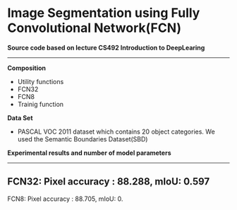 # Image Segmentation using Fully Convolutional Network(FCN)


**Source code based on lecture CS492 Introduction to DeepLearing**
___
**Composition**
- Utility functions
- FCN32
- FCN8
- Trainig function

**Data Set**
- PASCAL VOC 2011 dataset which contains 20 object categories. We used the Semantic Boundaries Dataset(SBD)

**Experimental results and number of model parameters**
___
FCN32:
Pixel accuracy : 88.288, mIoU: 0.597
---
FCN8:
Pixel accuracy : 88.705, mIoU: 0.
